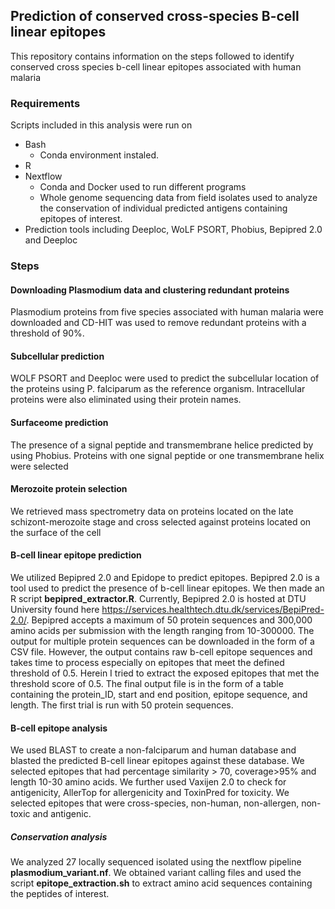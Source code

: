 ## Prediction of conserved cross-species B-cell linear epitopes

This repository contains information on the steps followed to identify conserved cross species b-cell linear epitopes associated with human malaria

### Requirements

Scripts included in this analysis were run on

- Bash
  - Conda environment instaled.
- R
- Nextflow
  - Conda and Docker used to run different programs
  - Whole genome sequencing data from field isolates used to analyze the conservation of individual predicted antigens containing epitopes of interest.
- Prediction tools including Deeploc, WoLF PSORT, Phobius, Bepipred 2.0 and Deeploc

### Steps

#### Downloading Plasmodium data and clustering redundant proteins

Plasmodium proteins from five species associated with human malaria were downloaded and CD-HIT was used to remove redundant proteins with a threshold of 90%.

#### Subcellular prediction

WOLF PSORT and Deeploc were used to predict the subcellular location of the proteins using P. falciparum as the reference organism. Intracellular proteins were also eliminated using their protein names.

#### Surfaceome prediction

The presence of a signal peptide and transmembrane helice predicted by using Phobius. Proteins with one signal peptide or one transmembrane helix were selected

#### Merozoite protein selection

We retrieved mass spectrometry data on proteins located on the late schizont-merozoite stage and cross selected against proteins located on the surface of the cell

#### B-cell linear epitope prediction

We utilized Bepipred 2.0 and Epidope to predict epitopes. Bepipred 2.0 is a tool used to predict the presence of b-cell linear epitopes. We then made an R script **bepipred_extractor.R**. Currently, Bepipred 2.0 is hosted at DTU University found here https://services.healthtech.dtu.dk/services/BepiPred-2.0/. Bepipred accepts a maximum of 50 protein sequences and 300,000 amino acids per submission with the length ranging from 10-300000. The output for multiple protein sequences can be downloaded in the form of a CSV file. However, the output contains raw b-cell epitope sequences and takes time to process especially on epitopes that meet the defined threshold of 0.5. Herein I tried to extract the exposed epitopes that met the threshold score of 0.5. The final output file is in the form of a table containing the protein_ID, start and end position, epitope sequence, and length. The first trial is run with 50 protein sequences.

#### B-cell epitope analysis

We used BLAST to create a non-falciparum and human database and blasted the predicted B-cell linear epitopes against these database. We selected epitopes that had percentage similarity > 70, coverage>95% and length 10-30 amino acids. We further used Vaxijen 2.0 to check for antigenicity, AllerTop for allergenicity and ToxinPred for toxicity. We selected epitopes that were cross-species, non-human, non-allergen, non-toxic and antigenic.

##### Conservation analysis

We analyzed 27 locally sequenced isolated using the nextflow pipeline **plasmodium_variant.nf**. We obtained variant calling files and used the script **epitope_extraction.sh** to extract amino acid sequences containing the peptides of interest.
